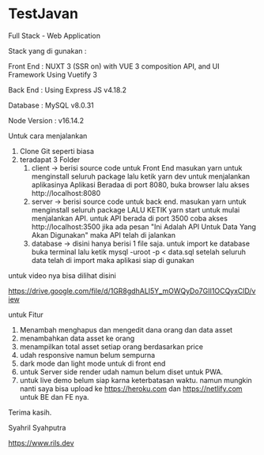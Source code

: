 # TestJavan

Full Stack - Web Application

Stack yang di gunakan :

Front End : NUXT 3 (SSR on) with VUE 3 composition API, and UI Framework Using Vuetify 3

Back End : Using Express JS v4.18.2

Database : MySQL v8.0.31

Node Version : v16.14.2

Untuk cara menjalankan

1. Clone Git seperti biasa
2. teradapat 3 Folder
   1. client -> berisi source code untuk Front End
      masukan yarn untuk menginstall seluruh package lalu ketik yarn dev untuk menjalankan aplikasinya
      Aplikasi Beradaa di port 8080,
      buka browser lalu akses http://localhost:8080
   2. server -> berisi source code untuk back end.
      masukan yarn untuk menginstall seluruh package LALU KETIK yarn start untuk mulai menjalankan API. untuk API berada di port 3500
      coba akses http://localhost:3500
      jika ada pesan "Ini Adalah API Untuk Data Yang Akan Digunakan" maka API telah di jalankan
   3. database -> disini hanya berisi 1 file saja. untuk import ke database
      buka terminal lalu ketik mysql -uroot -p <namadatabase> < data.sql
      setelah seluruh data telah di import maka aplikasi siap di gunakan

untuk video nya bisa dilihat disini

https://drive.google.com/file/d/1GR8gdhALI5Y_mOWQyDo7GII1OCQyxClD/view

untuk Fitur

1. Menambah menghapus dan mengedit dana orang dan data asset
2. menambahkan data asset ke orang
3. menampilkan total asset setiap orang berdasarkan price
4. udah responsive namun belum sempurna
5. dark mode dan light mode untuk di front end
6. untuk Server side render udah namun belum diset untuk PWA.
7. untuk live demo belum siap karna keterbatasan waktu. namun mungkin nanti saya bisa upload ke https://heroku.com dan https://netlify.com untuk BE dan FE nya.

Terima kasih.

Syahril Syahputra

https://www.rils.dev
